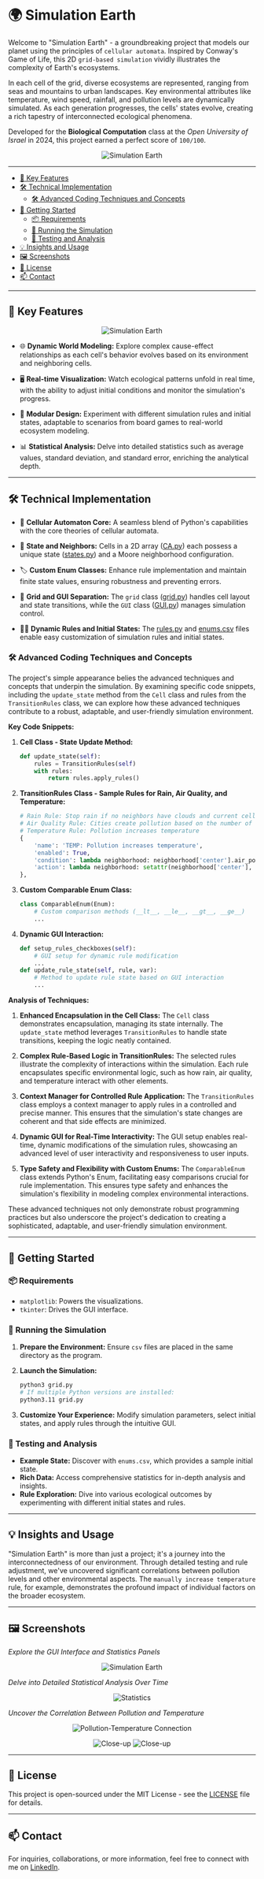 # 🌍 Simulation Earth

Welcome to "Simulation Earth" - a groundbreaking project that models our planet using the principles of `cellular automata`. Inspired by Conway's Game of Life, this 2D `grid-based simulation` vividly illustrates the complexity of Earth's ecosystems.

In each cell of the grid, diverse ecosystems are represented, ranging from seas and mountains to urban landscapes. Key environmental attributes like temperature, wind speed, rainfall, and pollution levels are dynamically simulated. As each generation progresses, the cells' states evolve, creating a rich tapestry of interconnected ecological phenomena.

Developed for the **Biological Computation** class at the _Open University of Israel_ in 2024, this project earned a perfect score of `100/100`.

<p align="center">
  <img src="images/output.gif"  title="Simulation Earth">
</p>

---

<!-- @import "[TOC]" {cmd="toc" depthFrom=2 depthTo=2 orderedList=false} -->

<!-- code_chunk_output -->

- [🌟 Key Features](#-key-features)
- [🛠️ Technical Implementation](#️-technical-implementation)
  - [🛠️ Advanced Coding Techniques and Concepts](#️-advanced-coding-techniques-and-concepts)
- [🚀 Getting Started](#-getting-started)
  - [📦 Requirements](#-requirements)
  - [🏃 Running the Simulation](#-running-the-simulation)
  - [🧪 Testing and Analysis](#-testing-and-analysis)
- [💡 Insights and Usage](#-insights-and-usage)
- [🖼️ Screenshots](#️-screenshots)
- [📜 License](#-license)
- [📫 Contact](#-contact)

<!-- /code_chunk_output -->



---

## 🌟 Key Features

<p align="center">
  <img src="images/new_gui1.png"  title="Simulation Earth">
</p>

- 🌐 **Dynamic World Modeling:** Explore complex cause-effect relationships as each cell's behavior evolves based on its environment and neighboring cells.

- 🖥️ **Real-time Visualization:** Watch ecological patterns unfold in real time, with the ability to adjust initial conditions and monitor the simulation's progress.

- 🔩 **Modular Design:** Experiment with different simulation rules and initial states, adaptable to scenarios from board games to real-world ecosystem modeling.

- 📊 **Statistical Analysis:** Delve into detailed statistics such as average values, standard deviation, and standard error, enriching the analytical depth.

---

## 🛠️ Technical Implementation

- 🧬 **Cellular Automaton Core:** A seamless blend of Python's capabilities with the core theories of cellular automata.

- 🎲 **State and Neighbors:** Cells in a 2D array ([CA.py](CA.py)) each possess a unique state ([states.py](state.py)) and a Moore neighborhood configuration.

- 🏷️ **Custom Enum Classes:** Enhance rule implementation and maintain finite state values, ensuring robustness and preventing errors.

- 📏 **Grid and GUI Separation:** The `grid` class ([grid.py](grid.py)) handles cell layout and state transitions, while the `GUI` class ([GUI.py](GUI.py)) manages simulation control.

- 👨‍⚖️ **Dynamic Rules and Initial States:** The [rules.py](rules.py) and [enums.csv](enums.csv) files enable easy customization of simulation rules and initial states.

### 🛠️ Advanced Coding Techniques and Concepts

The project's simple appearance belies the advanced techniques and concepts that underpin the simulation. By examining specific code snippets, including the `update_state` method from the `Cell` class and rules from the `TransitionRules` class, we can explore how these advanced techniques contribute to a robust, adaptable, and user-friendly simulation environment.

**Key Code Snippets:**

1. **Cell Class - State Update Method:**

    ```python
    def update_state(self):
        rules = TransitionRules(self)
        with rules:
            return rules.apply_rules()
    ```

2. **TransitionRules Class - Sample Rules for Rain, Air Quality, and Temperature:**

    ```python
    # Rain Rule: Stop rain if no neighbors have clouds and current cell has wind
    # Air Quality Rule: Cities create pollution based on the number of city neighbors
    # Temperature Rule: Pollution increases temperature
    {
        'name': 'TEMP: Pollution increases temperature',
        'enabled': True,
        'condition': lambda neighborhood: neighborhood['center'].air_pollution > AirQuality.CLEAN,
        'action': lambda neighborhood: setattr(neighborhood['center'], 'temperature', neighborhood['center'].temperature + neighborhood['center'].air_pollution.value)
    },
    ```

3. **Custom Comparable Enum Class:**

    ```python
    class ComparableEnum(Enum):
        # Custom comparison methods (__lt__, __le__, __gt__, __ge__)
        ...
    ```

4. **Dynamic GUI Interaction:**

    ```python
    def setup_rules_checkboxes(self):
        # GUI setup for dynamic rule modification
        ...
    def update_rule_state(self, rule, var):
        # Method to update rule state based on GUI interaction
        ...
    ```

**Analysis of Techniques:**

1. **Enhanced Encapsulation in the Cell Class:**
   The `Cell` class demonstrates encapsulation, managing its state internally. The `update_state` method leverages `TransitionRules` to handle state transitions, keeping the logic neatly contained.

2. **Complex Rule-Based Logic in TransitionRules:**
   The selected rules illustrate the complexity of interactions within the simulation. Each rule encapsulates specific environmental logic, such as how rain, air quality, and temperature interact with other elements.

3. **Context Manager for Controlled Rule Application:**
   The `TransitionRules` class employs a context manager to apply rules in a controlled and precise manner. This ensures that the simulation's state changes are coherent and that side effects are minimized.

4. **Dynamic GUI for Real-Time Interactivity:**
   The GUI setup enables real-time, dynamic modifications of the simulation rules, showcasing an advanced level of user interactivity and responsiveness to user inputs.

5. **Type Safety and Flexibility with Custom Enums:**
   The `ComparableEnum` class extends Python's Enum, facilitating easy comparisons crucial for rule implementation. This ensures type safety and enhances the simulation's flexibility in modeling complex environmental interactions.

These advanced techniques not only demonstrate robust programming practices but also underscore the project's dedication to creating a sophisticated, adaptable, and user-friendly simulation environment.

---

## 🚀 Getting Started

### 📦 Requirements

- `matplotlib`: Powers the visualizations.
- `tkinter`: Drives the GUI interface.

### 🏃 Running the Simulation

1. **Prepare the Environment:** Ensure `csv` files are placed in the same directory as the program.
2. **Launch the Simulation:**

    ```bash
    python3 grid.py
    # If multiple Python versions are installed:
    python3.11 grid.py
    ```

3. **Customize Your Experience:** Modify simulation parameters, select initial states, and apply rules through the intuitive GUI.

### 🧪 Testing and Analysis

- **Example State:** Discover with `enums.csv`, which provides a sample initial state.
- **Rich Data:** Access comprehensive statistics for in-depth analysis and insights.
- **Rule Exploration:** Dive into various ecological outcomes by experimenting with different initial states and rules.

---

## 💡 Insights and Usage

"Simulation Earth" is more than just a project; it's a journey into the interconnectedness of our environment. Through detailed testing and rule adjustment, we've uncovered significant correlations between pollution levels and other environmental aspects. The `manually increase temperature` rule, for example, demonstrates the profound impact of individual factors on the broader ecosystem.

---

## 🖼️ Screenshots

*Explore the GUI Interface and Statistics Panels*

<p align="center">
  <img src="images/new_gui2.png"  title="Simulation Earth">
</p>

*Delve into Detailed Statistical Analysis Over Time*

<p align="center">
  <img src="images/new_gui3.png"  title="Statistics">
</p>

*Uncover the Correlation Between Pollution and Temperature*

<p align="center">
  <img src="images/pollution_temp_connection.png"  title="Pollution-Temperature Connection">
</p>

<p align = "center">
  <img src="images/close2.png"  title="Close-up">
  <img src="images/close1.png"  title="Close-up">
</p>

---

## 📜 License

This project is open-sourced under the MIT License - see the [LICENSE](LICENSE) file for details.

---

## 📫 Contact

For inquiries, collaborations, or more information, feel free to connect with me on [LinkedIn](https://www.linkedin.com/in/dor-pascal/).
